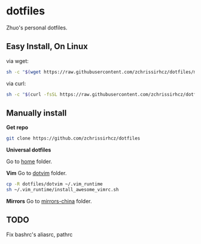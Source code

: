 # dotfiles

Zhuo's personal dotfiles.

## Easy Install, On Linux

via wget:
```bash
sh -c "$(wget https://raw.githubusercontent.com/zchrissirhcz/dotfiles/master/install.sh -O -)"
```

via curl:
```bash
sh -c "$(curl -fsSL https://raw.githubusercontent.com/zchrissirhcz/dotfiles/master/install.sh)"
```

## Manually install

**Get repo**
```bash
git clone https://github.com/zchrissirhcz/dotfiles
```

**Universal dotfiles**

Go to [home](home) folder.


**Vim**
Go to [dotvim](dotvim) folder.
```bash
cp -R dotfiles/dotvim ~/.vim_runtime
sh ~/.vim_runtime/install_awesome_vimrc.sh
```

**Mirrors**
Go to [mirrors-china](mirrors-china) folder.


## TODO

Fix bashrc's aliasrc, pathrc
